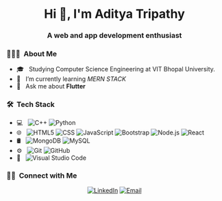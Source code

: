 <h1 align="center">Hi 👋, I'm Aditya Tripathy</h1>
<h3 align="center">A web and app development enthusiast</h3>

<h3> 👨🏻‍💻 &nbsp;About Me </h3>

- 🎓 &nbsp; Studying Computer Science Engineering at VIT Bhopal University.
- 🌱 &nbsp; I’m currently learning *MERN STACK*
- 💬 &nbsp; Ask me about **Flutter**

<h3> 🛠 &nbsp;Tech Stack</h3>

- 💻 &nbsp;
  ![C++](https://img.shields.io/badge/-c++33333?style=flat&logo=C%2B%2B&logoColor=00599C)
  ![Python](https://img.shields.io/badge/-Python-333333?style=flat&logo=python)
- 🌐 &nbsp;
  ![HTML5](https://img.shields.io/badge/-HTML5-333333?style=flat&logo=HTML5)
  ![CSS](https://img.shields.io/badge/-CSS-333333?style=flat&logo=CSS3&logoColor=1572B6)
  ![JavaScript](https://img.shields.io/badge/-JavaScript-333333?style=flat&logo=javascript)
  ![Bootstrap](https://img.shields.io/badge/-Bootstrap-333333?style=flat&logo=bootstrap&logoColor=563D7C)
  ![Node.js](https://img.shields.io/badge/-Node.js-333333?style=flat&logo=node.js)
  ![React](https://img.shields.io/badge/-React-333333?style=flat&logo=react)
- 🛢 &nbsp;
  ![MongoDB](https://img.shields.io/badge/-MongoDB-333333?style=flat&logo=mongodb)
  ![MySQL](https://img.shields.io/badge/-MySQL-333333?style=flat&logo=mysql)
- ⚙️ &nbsp;
  ![Git](https://img.shields.io/badge/-Git-333333?style=flat&logo=git)
  ![GitHub](https://img.shields.io/badge/-GitHub-333333?style=flat&logo=github)
- 🔧 &nbsp;
  ![Visual Studio Code](https://img.shields.io/badge/-Visual%20Studio%20Code-333333?style=flat&logo=visual-studio-code&logoColor=007ACC)

<h3> 🤝🏻 &nbsp;Connect with Me </h3>

<p align="center">
<a href="https://www.linkedin.com/in/aditya-tripathy-0853b3209"><img alt="LinkedIn" src="https://img.shields.io/badge/LinkedIn-Aditya%20Tripathy-blue?style=flat-square&logo=linkedin"></a>
<a href="mailto:adityatripathy1968@gmail.com"><img alt="Email" src="https://img.shields.io/badge/Email-adityatripathy1968@gmail.com-blue?style=flat-square&logo=gmail"></a>
</p>

<!---
Aditya10467/Aditya10467 is a ✨ special ✨ repository because its `README.md` (this file) appears on your GitHub profile.
You can click the Preview link to take a look at your changes.
--->
